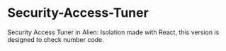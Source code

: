 # Security-Access-Tuner
Security Access Tuner in Alien: Isolation made with React, this version is designed to check number code.
